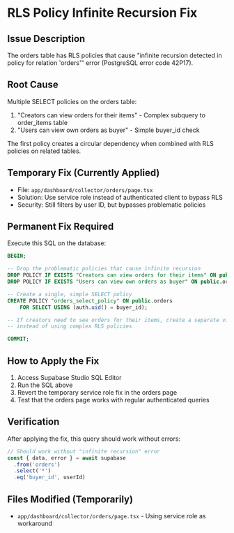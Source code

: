 # RLS Policy Infinite Recursion Fix

## Issue Description

The orders table has RLS policies that cause "infinite recursion detected in policy for relation 'orders'" error (PostgreSQL error code 42P17).

## Root Cause

Multiple SELECT policies on the orders table:

1. "Creators can view orders for their items" - Complex subquery to order_items table
2. "Users can view own orders as buyer" - Simple buyer_id check

The first policy creates a circular dependency when combined with RLS policies on related tables.

## Temporary Fix (Currently Applied)

- File: `app/dashboard/collector/orders/page.tsx`
- Solution: Use service role instead of authenticated client to bypass RLS
- Security: Still filters by user ID, but bypasses problematic policies

## Permanent Fix Required

Execute this SQL on the database:

```sql
BEGIN;

-- Drop the problematic policies that cause infinite recursion
DROP POLICY IF EXISTS "Creators can view orders for their items" ON public.orders;
DROP POLICY IF EXISTS "Users can view own orders as buyer" ON public.orders;

-- Create a single, simple SELECT policy
CREATE POLICY "orders_select_policy" ON public.orders
    FOR SELECT USING (auth.uid() = buyer_id);

-- If creators need to see orders for their items, create a separate view or function
-- instead of using complex RLS policies

COMMIT;
```

## How to Apply the Fix

1. Access Supabase Studio SQL Editor
2. Run the SQL above
3. Revert the temporary service role fix in the orders page
4. Test that the orders page works with regular authenticated queries

## Verification

After applying the fix, this query should work without errors:

```javascript
// Should work without "infinite recursion" error
const { data, error } = await supabase
  .from('orders')
  .select('*')
  .eq('buyer_id', userId)
```

## Files Modified (Temporarily)

- `app/dashboard/collector/orders/page.tsx` - Using service role as workaround